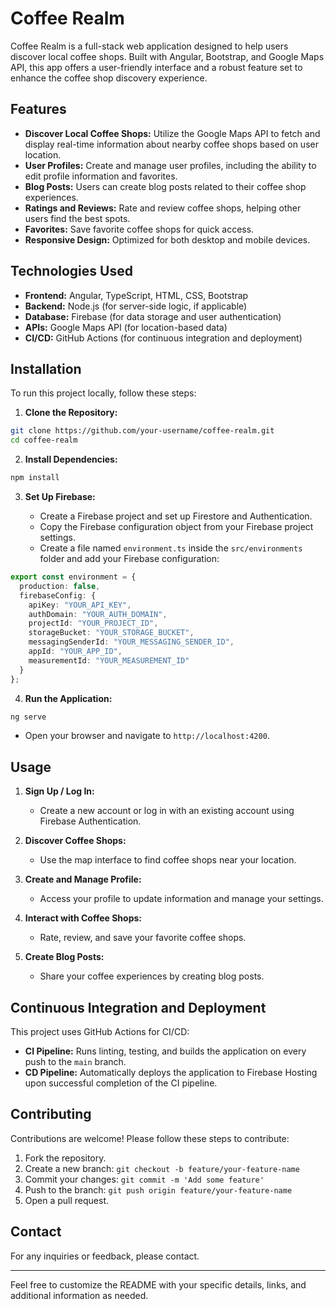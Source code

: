# Coffee Realm

Coffee Realm is a full-stack web application designed to help users discover local coffee shops. Built with Angular, Bootstrap, and Google Maps API, this app offers a user-friendly interface and a robust feature set to enhance the coffee shop discovery experience.

## Features

- **Discover Local Coffee Shops:** Utilize the Google Maps API to fetch and display real-time information about nearby coffee shops based on user location.
- **User Profiles:** Create and manage user profiles, including the ability to edit profile information and favorites.
- **Blog Posts:** Users can create blog posts related to their coffee shop experiences.
- **Ratings and Reviews:** Rate and review coffee shops, helping other users find the best spots.
- **Favorites:** Save favorite coffee shops for quick access.
- **Responsive Design:** Optimized for both desktop and mobile devices.

## Technologies Used

- **Frontend:** Angular, TypeScript, HTML, CSS, Bootstrap
- **Backend:** Node.js (for server-side logic, if applicable)
- **Database:** Firebase (for data storage and user authentication)
- **APIs:** Google Maps API (for location-based data)
- **CI/CD:** GitHub Actions (for continuous integration and deployment)

## Installation

To run this project locally, follow these steps:

1. **Clone the Repository:**

```bash
git clone https://github.com/your-username/coffee-realm.git
cd coffee-realm
```

2. **Install Dependencies:**

```bash
npm install
```

3. **Set Up Firebase:**

   - Create a Firebase project and set up Firestore and Authentication.
   - Copy the Firebase configuration object from your Firebase project settings.
   - Create a file named `environment.ts` inside the `src/environments` folder and add your Firebase configuration:

```typescript
export const environment = {
  production: false,
  firebaseConfig: {
    apiKey: "YOUR_API_KEY",
    authDomain: "YOUR_AUTH_DOMAIN",
    projectId: "YOUR_PROJECT_ID",
    storageBucket: "YOUR_STORAGE_BUCKET",
    messagingSenderId: "YOUR_MESSAGING_SENDER_ID",
    appId: "YOUR_APP_ID",
    measurementId: "YOUR_MEASUREMENT_ID"
  }
};
```

4. **Run the Application:**

```bash
ng serve
```

   - Open your browser and navigate to `http://localhost:4200`.

## Usage

1. **Sign Up / Log In:**
   - Create a new account or log in with an existing account using Firebase Authentication.

2. **Discover Coffee Shops:**
   - Use the map interface to find coffee shops near your location.

3. **Create and Manage Profile:**
   - Access your profile to update information and manage your settings.

4. **Interact with Coffee Shops:**
   - Rate, review, and save your favorite coffee shops.

5. **Create Blog Posts:**
   - Share your coffee experiences by creating blog posts.

## Continuous Integration and Deployment

This project uses GitHub Actions for CI/CD:

- **CI Pipeline:** Runs linting, testing, and builds the application on every push to the `main` branch.
- **CD Pipeline:** Automatically deploys the application to Firebase Hosting upon successful completion of the CI pipeline.

## Contributing

Contributions are welcome! Please follow these steps to contribute:

1. Fork the repository.
2. Create a new branch: `git checkout -b feature/your-feature-name`
3. Commit your changes: `git commit -m 'Add some feature'`
4. Push to the branch: `git push origin feature/your-feature-name`
5. Open a pull request.


## Contact

For any inquiries or feedback, please contact.

---

Feel free to customize the README with your specific details, links, and additional information as needed.
